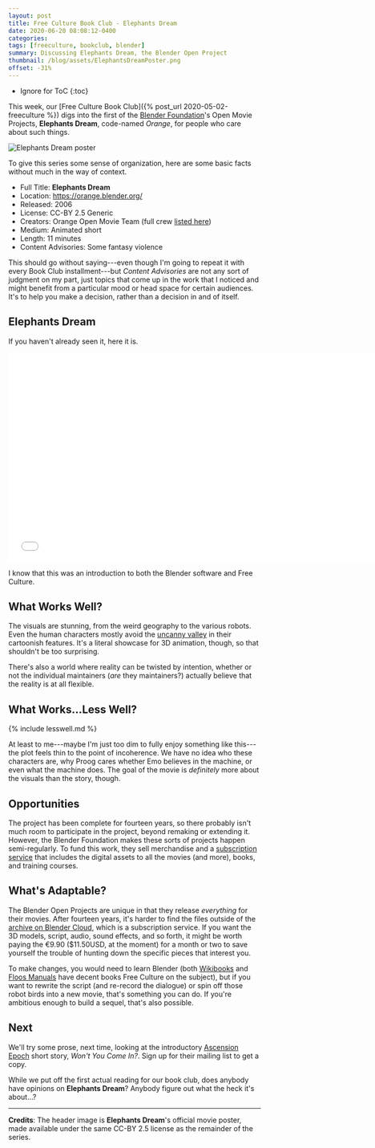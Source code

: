 ```yaml
---
layout: post
title: Free Culture Book Club - Elephants Dream
date: 2020-06-20 08:08:12-0400
categories:
tags: [freeculture, bookclub, blender]
summary: Discussing Elephants Dream, the Blender Open Project
thumbnail: /blog/assets/ElephantsDreamPoster.png
offset: -31%
---
```


* Ignore for ToC
{:toc}

This week, our [Free Culture Book Club]({% post_url 2020-05-02-freeculture %}) digs into the first of the [Blender Foundation](https://www.blender.org/foundation/)'s Open Movie Projects, **Elephants Dream**, code-named *Orange*, for people who care about such things.

![Elephants Dream poster](/blog/assets/ElephantsDreamPoster.png "Elephants Dream poster")

To give this series some sense of organization, here are some basic facts without much in the way of context.

 * Full Title:  **Elephants Dream**
 * Location:  <https://orange.blender.org/>
 * Released:  2006
 * License:  CC-BY 2.5 Generic
 * Creators:  Orange Open Movie Team (full crew [listed here](https://orange.blender.org/theteam/))
 * Medium:  Animated short
 * Length:  11 minutes
 * Content Advisories:  Some fantasy violence

This should go without saying---even though I'm going to repeat it with every Book Club installment---but *Content Advisories* are not any sort of judgment on my part, just topics that come up in the work that I noticed and might benefit from a particular mood or head space for certain audiences.  It's to help you make a decision, rather than a decision in and of itself.

## Elephants Dream

If you haven't already seen it, here it is.

<iframe src="//commons.wikimedia.org/wiki/File:Elephants_Dream_(2006).webm?embedplayer=yes" width="740" height="417" frameborder="0" webkitAllowFullScreen mozallowfullscreen allowFullScreen></iframe>

I know that this was an introduction to both the Blender software and Free Culture.

## What Works Well?

The visuals are stunning, from the weird geography to the various robots.  Even the human characters mostly avoid the [uncanny valley](https://en.wikipedia.org/wiki/Uncanny_valley) in their cartoonish features.  It's a literal showcase for 3D animation, though, so that shouldn't be too surprising.

There's also a world where reality can be twisted by intention, whether or not the individual maintainers (*are* they maintainers?) actually believe that the reality is at all flexible.

## What Works...Less Well?

{% include lesswell.md %}

At least to me---maybe I'm just too dim to fully enjoy something like this---the plot feels thin to the point of incoherence.  We have no idea who these characters are, why Proog cares whether Emo believes in the machine, or even what the machine does.  The goal of the movie is *definitely* more about the visuals than the story, though.

## Opportunities

The project has been complete for fourteen years, so there probably isn't much room to participate in the project, beyond remaking or extending it.  However, the Blender Foundation makes these sorts of projects happen semi-regularly.  To fund this work, they sell merchandise and a [subscription service](https://store.blender.org/product/membership/) that includes the digital assets to all the movies (and more), books, and training courses.

## What's Adaptable?

The Blender Open Projects are unique in that they release *everything* for their movies.  After fourteen years, it's harder to find the files outside of the [archive on Blender Cloud](https://cloud.blender.org/p/elephants-dream/55f2d0dd2beb33006e43dd8c), which is a subscription service.  If you want the 3D models, script, audio, sound effects, and so forth, it might be worth paying the €9.90 ($11.50USD, at the moment) for a month or two to save yourself the trouble of hunting down the specific pieces that interest you.

To make changes, you would need to learn Blender (both [Wikibooks](https://en.wikibooks.org/wiki/Blender_3D:_Noob_to_Pro) and [Floos Manuals](http://write.flossmanuals.net/blender/introduction/) have decent books Free Culture on the subject), but if you want to rewrite the script (and re-record the dialogue) or spin off those robot birds into a new movie, that's something you can do.  If you're ambitious enough to build a sequel, that's also possible.

## Next

We'll try some prose, next time, looking at the introductory [Ascension Epoch](https://www.ascensionepoch.com/) short story, *Won't You Come In?*.  Sign up for their mailing list to get a copy.

While we put off the first actual reading for our book club, does anybody have opinions on **Elephants Dream**?  Anybody figure out what the heck it's about...?

* * *

**Credits**:  The header image is **Elephants Dream**'s official movie poster, made available under the same CC-BY 2.5 license as the remainder of the series.
